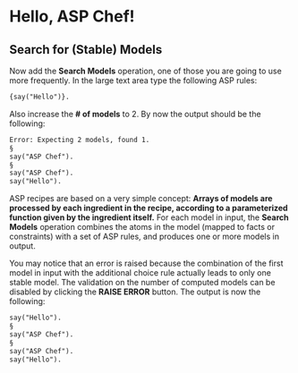 # Hello, ASP Chef!

## Search for (Stable) Models

Now add the **Search Models** operation, one of those you are going to use more frequently.
In the large text area type the following ASP rules:
```asp
{say("Hello")}.
```
Also increase the __# of models__ to 2.
By now the output should be the following:
```asp
Error: Expecting 2 models, found 1.
§
say("ASP Chef").
§
say("ASP Chef").
say("Hello").
```

ASP recipes are based on a very simple concept:
**Arrays of models are processed by each ingredient in the recipe, according to a parameterized function given by the ingredient itself.**
For each model in input, the **Search Models** operation combines the atoms in the model (mapped to facts or constraints) with a set of ASP rules, and produces one or more models in output.

You may notice that an error is raised because the combination of the first model in input with the additional choice rule actually leads to only one stable model.
The validation on the number of computed models can be disabled by clicking the **RAISE ERROR** button.
The output is now the following:
```asp
say("Hello").
§
say("ASP Chef").
§
say("ASP Chef").
say("Hello").
```

